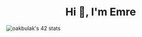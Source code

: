 <h1 align="center">Hi 👋, I'm Emre</h1>


<p href="https://github.com/JaeSeoKim/badge42"><img src="https://badge42.vercel.app/api/v2/cleh8j4p400210fmk3kcd67bx/stats?cursusId=9&coalitionId=piscine" alt="oakbulak's 42 stats" /></p>
